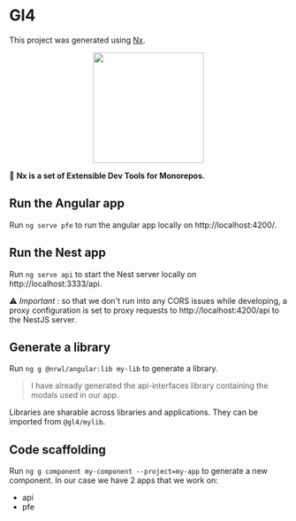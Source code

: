 # Gl4

This project was generated using [Nx](https://nx.dev).

<p align="center"><img src="https://raw.githubusercontent.com/nrwl/nx/master/images/nx-logo.png" width="200"></p>

🔎 **Nx is a set of Extensible Dev Tools for Monorepos.**

## Run the Angular app
Run `ng serve pfe` to run the angular app locally on http://localhost:4200/.

## Run the Nest app
Run `ng serve api` to start the Nest server locally on http://localhost:3333/api.

⚠ *Important* : so that we don't run into any CORS issues while developing, a proxy configuration is set to proxy requests to http://localhost:4200/api to the NestJS server.

## Generate a library

Run `ng g @nrwl/angular:lib my-lib` to generate a library.

> I have already generated the api-interfaces library containing the modals used in our app.

Libraries are sharable across libraries and applications. They can be imported from `@gl4/mylib`.


## Code scaffolding

Run `ng g component my-component --project=my-app` to generate a new component.
In our case we have 2 apps that we work on: 
- api
- pfe